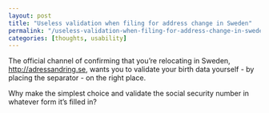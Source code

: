 ```yaml
---
layout: post
title: "Useless validation when filing for address change in Sweden"
permalink: "/useless-validation-when-filing-for-address-change-in-sweden"
categories: [thoughts, usability]
---
```


The official channel of confirming that you’re relocating in Sweden, <a href="http://adressandring.se">http://adressandring.se</a>, wants you to validate your birth data yourself - by placing the separator <em>-</em> on the right place.

Why make the simplest choice and validate the social security number in whatever form it’s filled in?
